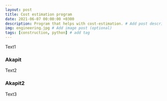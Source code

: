 ```yaml
---
layout: post
title: Cost estimation program
date: 2021-06-07 00:00:00 +0300
description: Program that helps with cost-estimation. # Add post description (optional)
img: engineering.jpg # Add image post (optional)
tags: [construction, python] # add tag
---
```

Text1

### Akapit

Text2

### Akapit2

Text3